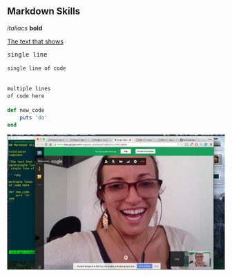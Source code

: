 ## Markdown Skills

*italiacs*
**bold**

[The text that shows](http://devbootcamp.com)
<pre>single line</pre>
`single line of code`

```ruby

multiple lines
of code here

def new_code
    puts 'do'
end
```

![Us working together](new-screen.png)
